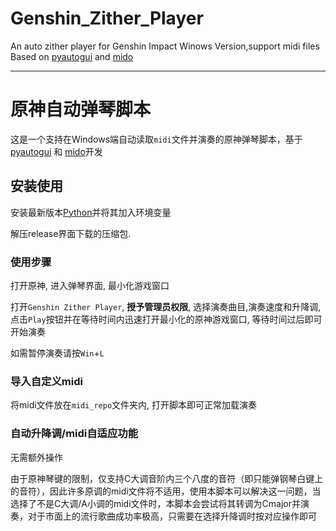 # Genshin_Zither_Player
An auto zither player for Genshin Impact Winows Version,support midi files
Based on [pyautogui](https://github.com/asweigart/pyautogui) and [mido](https://github.com/mido/mido)

----
# 原神自动弹琴脚本
这是一个支持在Windows端自动读取`midi`文件并演奏的原神弹琴脚本，基于[pyautogui](https://github.com/asweigart/pyautogui) 和 [mido](https://github.com/mido/mido)开发


## 安装使用
安装最新版本[Python](https://www.python.org/downloads/)并将其加入环境变量

解压release界面下载的压缩包.

### 使用步骤
打开原神, 进入弹琴界面, 最小化游戏窗口

打开`Genshin Zither Player`, **授予管理员权限**, 选择演奏曲目,演奏速度和升降调, 点击`Play`按钮并在等待时间内迅速打开最小化的原神游戏窗口, 等待时间过后即可开始演奏

如需暂停演奏请按`Win`+`L`

### 导入自定义midi

将midi文件放在`midi_repo`文件夹内, 打开脚本即可正常加载演奏

### 自动升降调/midi自适应功能

无需额外操作

由于原神琴键的限制，仅支持C大调音阶内三个八度的音符（即只能弹钢琴白键上的音符），因此许多原调的midi文件将不适用，使用本脚本可以解决这一问题，当选择了不是C大调/A小调的midi文件时，本脚本会尝试将其转调为Cmajor并演奏，对于市面上的流行歌曲成功率极高，只需要在选择升降调时按对应操作即可